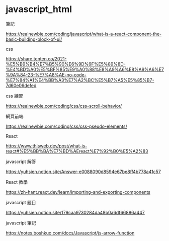 # javascript_html

筆記

https://realnewbie.com/coding/javascript/what-is-a-react-component-the-basic-building-block-of-ui/

css

https://share.tenten.co/2021-%E5%B9%B4%E7%B5%90%E6%9D%9F%E5%89%8D-%E4%BD%A0%E5%BF%85%E9%A0%88%E8%A9%A6%E8%A9%A6%E7%9A%84-23-%E7%A8%AE-no-code-%E7%84%A1%E4%BB%A3%E7%A2%BC%E5%B7%A5%E5%85%B7-7d60e06defed

css 練習

https://realnewbie.com/coding/css/css-scroll-behavior/

網頁前端

https://realnewbie.com/coding/css/css-pseudo-elements/

React

https://www.thisweb.dev/post/what-is-react#%E5%BB%BA%E7%BD%AEreact%E7%92%B0%E5%A2%83

javascript 解答

https://yuhsien.notion.site/Answer-e0088090d8594e67be8ff4b778a41c57

React 教學

https://zh-hant.react.dev/learn/importing-and-exporting-components

javascript 題目

https://yuhsien.notion.site/179caa9730284da48b0a6df66886a447

javascript 筆記

https://notes.boshkuo.com/docs/Javascript/js-arrow-function
